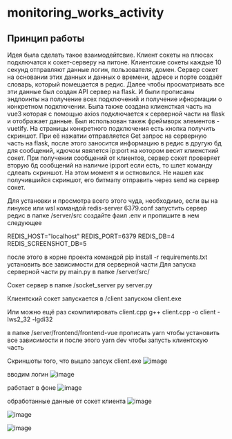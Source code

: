 # monitoring_works_activity

## Принцип работы
Идея была сделать такое взаимодейтсвие. Клиент сокеты на плюсах подключатся к сокет-серверу на питоне.
Клиентские сокеты каждые 10 секунд отправляют данные логин, пользователя, домен. Сервер сокет на основании этих данных и данных о времени, адресе и порте создаёт словарь,
который помещается в редис. 
Далее чтобы просматривать все эти данные был создан API сервер на flask. И были прописаны эндпоинты на получение всех подключений и получение ифнормации о конкретном подключении.
Была также создана клиенсткая часть на vue3 которая с помощью axios подключается к серверной части на flask и отображает данные. Был использован такеж фреймворк элементов - vuetify.
На страницы конкретного подключения есть кнопка получить скриншот. При её нажатии отправляется Get запрос на серверную часть на flask, после этого заносится информацию в редис в другую бд для сообщений,
кдючом явялется ip:port на котором весит клиенсткий сокет. При получении сообщений от клиентов, сервер сокет проверяет вторую бд сообщений на наличие ip:port если есть, то шлет команду сдлеать скриншот.
На этом момент я и остновился. Не нашел как получившийся скриншот, его битмапу отправить через send на сервер сокет.

Для установки и просмотра всего этого чуда, необходимо, если вы на линуксе или wsl командой redis-server 6379.conf  запустить сервер редис
в папке /server/src создайте фаил .env и пропишите в нем следующее 

REDIS_HOST="localhost"
REDIS_PORT=6379
REDIS_DB=4
REDIS_SCREENSHOT_DB=5

после этого в корне проекта командой pip install -r requirements.txt установить все зависимости для серверной части
Для запуска серверной части py main.py в папке /server/src/

Сокет сервер в папке /socket_server py server.py


Клиентский сокет запускается в /client запуском client.exe

Или можно ещё раз скомпилировать client.cpp 
g++ client.cpp -o client -lws2_32 -lgdi32

в папке /server/frontend/frontend-vue прописать yarn чтобы установить все зависимости
и после этого yarn dev чтобы запусть клиентскую часть



 Скриншоты того, что вышло
запсук client.exe
![image](https://github.com/Baral-Chief-of-Compliance/monitoring_works_activity/assets/78692798/eaa1e523-0f08-4a62-ae7f-2f8a6d268b34)

вводим логин 
![image](https://github.com/Baral-Chief-of-Compliance/monitoring_works_activity/assets/78692798/39315069-bc85-4803-832e-b3abb2120646)

работает в фоне
![image](https://github.com/Baral-Chief-of-Compliance/monitoring_works_activity/assets/78692798/d98220b9-4687-4948-8bdb-ee4dd2f9c68c)


обработанные данные от сокет клиента
![image](https://github.com/Baral-Chief-of-Compliance/monitoring_works_activity/assets/78692798/e2ecec90-a1dd-4232-81a6-15e4c2fea7e5)


 ![image](https://github.com/Baral-Chief-of-Compliance/monitoring_works_activity/assets/78692798/c9030e0e-662a-42cc-b220-6f192720999f)


![image](https://github.com/Baral-Chief-of-Compliance/monitoring_works_activity/assets/78692798/8a7cd0b4-e898-4bdf-a121-56e04bba6e21)





 

